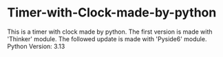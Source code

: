 # Timer-with-Clock-made-by-python
This is a timer with clock made by python. The first version is made with 'Thinker' module. The followed update is made with 'Pyside6' module. Python Version: 3.13
